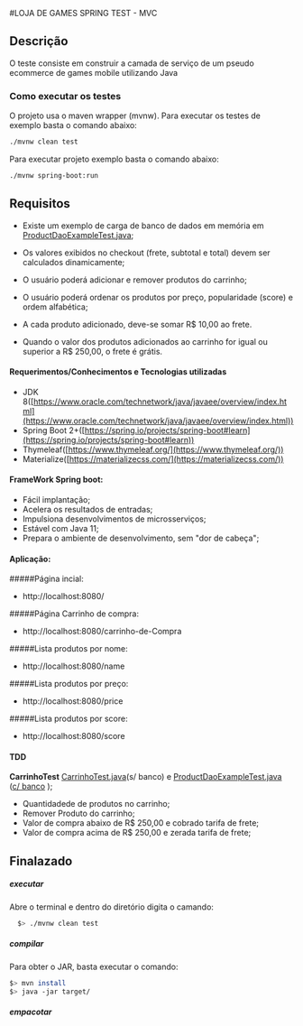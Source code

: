 #LOJA DE GAMES SPRING TEST - MVC


## Descrição

  O teste consiste em construir a camada de serviço de um pseudo ecommerce de games mobile utilizando Java

### Como executar os testes
  
  O projeto usa o maven wrapper (mvnw).
  Para executar os testes de exemplo basta o comando abaixo:
  
  ```sh
  ./mvnw clean test
  ```
  
  Para executar projeto exemplo basta o comando abaixo:
 
  ```sh
  ./mvnw spring-boot:run
  ```

## Requisitos

  - Existe um exemplo de carga de banco de dados em memória em [ProductDaoExampleTest.java](./src/test/java/br/com/supera/api/models/ProductDaoExampleTest.java);
  
  - Os valores exibidos no checkout (frete, subtotal e total) devem ser calculados dinamicamente;
  
  - O usuário poderá adicionar e remover produtos do carrinho;
  
  - O usuário poderá ordenar os produtos por preço, popularidade (score) e ordem alfabética;
  
  - A cada produto adicionado, deve-se somar R$ 10,00 ao frete.

  - Quando o valor dos produtos adicionados ao carrinho for igual ou superior a R$ 250,00, o frete é grátis.


#### Requerimentos/Conhecimentos e Tecnologias utilizadas

  - JDK 8([https://www.oracle.com/technetwork/java/javaee/overview/index.html](https://www.oracle.com/technetwork/java/javaee/overview/index.html))
  - Spring Boot 2+([https://spring.io/projects/spring-boot#learn](https://spring.io/projects/spring-boot#learn))
  - Thymeleaf([https://www.thymeleaf.org/](https://www.thymeleaf.org/))
  - Materialize([https://materializecss.com/](https://materializecss.com/))
  
  
####  FrameWork Spring boot:
-  Fácil implantação;
-  Acelera os resultados de entradas;
-  Impulsiona desenvolvimentos de microsserviços;
-  Estável com Java 11;
-  Prepara o ambiente de desenvolvimento, sem "dor de cabeça"; 
 
  
####  Aplicação:
#####Página incial:
* http://localhost:8080/

#####Página Carrinho de compra:
* http://localhost:8080/carrinho-de-Compra

#####Lista produtos por nome:
* http://localhost:8080/name

#####Lista produtos por preço:
* http://localhost:8080/price

#####Lista produtos por score:
* http://localhost:8080/score

  
#### TDD
__CarrinhoTest__  [CarrinhoTest.java](./src/test/java/br/com/supera/api/models/ProductDaoExampleTest.java)(s/ banco) e [ProductDaoExampleTest.java](./src/test/java/br/com/supera/api/models/ProductDaoExampleTest.java) ([c/ banco](./src/test/resources/datasets/products.yml) ); 
  -  Quantidadede de produtos no carrinho;
  -	 Remover Produto do carrinho;
  -	 Valor de compra abaixo de R$ 250,00 e cobrado tarifa de frete;
  -	 Valor de compra acima de R$ 250,00 e zerada tarifa de frete;

 
	
  
## Finalazado
##### executar
Abre o terminal e dentro do diretório digita o camando:

  ```sh
	$> ./mvnw clean test
  ```
   
##### compilar
Para obter o JAR, basta executar o comando:
   
   ```sh
  $> mvn install
  $> java -jar target/
  ```
 
##### empacotar 
